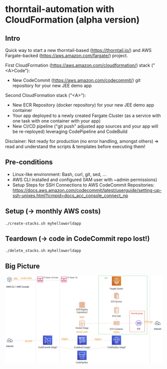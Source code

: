 # thorntail-automation with CloudFormation (alpha version)

## Intro

Quick way to start a new thorntail-based (https://thorntail.io/) and AWS Fargate-backed (https://aws.amazon.com/fargate/) project.

First CloudFormation (https://aws.amazon.com/cloudformation/) stack ("&lt;A>Code"):
- New CodeCommit (https://aws.amazon.com/codecommit/) git repository for your new JEE demo app

Second CloudFormation stack  ("&lt;A>"):
- New ECR Repository (docker repository) for your new JEE demo app container
- Your app deployed to a newly created Fargate Cluster (as a service with one task with one container with your app)
- New CI/CD pipeline ("git push" adjusted app sources and your app will be re-reployed) leveraging CodePipeline and CodeBuild

Disclainer: Not ready for production (no error handling, amongst others) => read and understand the scripts & templates before executing them!

## Pre-conditions

- Linux-like environment: Bash, curl, git, sed, ...
- AWS CLI installed and configured (IAM user with ~admin permissions)
- Setup Steps for SSH Connections to AWS CodeCommit Repositories: https://docs.aws.amazon.com/codecommit/latest/userguide/setting-up-ssh-unixes.html?icmpid=docs_acc_console_connect_np

## Setup (-> monthly AWS costs)

    ./create-stacks.sh myhelloworldapp

## Teardown (-> code in CodeCommit repo lost!)

    ./delete_stacks.sh myhelloworldapp

## Big Picture

![overview](./overview.png)
